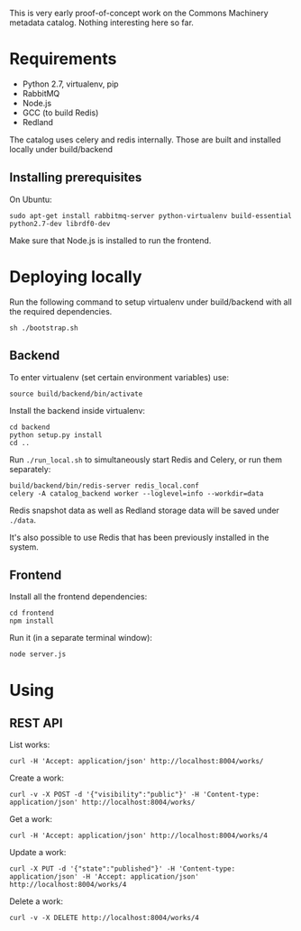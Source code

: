 This is very early proof-of-concept work on the Commons Machinery metadata catalog. Nothing interesting here so far.

Requirements
============

* Python 2.7, virtualenv, pip
* RabbitMQ
* Node.js
* GCC (to build Redis)
* Redland

The catalog uses celery and redis internally. Those are built and installed locally under build/backend

Installing prerequisites
------------------------

On Ubuntu:

    sudo apt-get install rabbitmq-server python-virtualenv build-essential python2.7-dev librdf0-dev

Make sure that Node.js is installed to run the frontend.

Deploying locally
=================

Run the following command to setup virtualenv under build/backend with all the required dependencies.

    sh ./bootstrap.sh

Backend
-------

To enter virtualenv (set certain environment variables) use:

    source build/backend/bin/activate

Install the backend inside virtualenv:

    cd backend
    python setup.py install
    cd ..

Run `./run_local.sh` to simultaneously start Redis and Celery, or run them separately:

    build/backend/bin/redis-server redis_local.conf
    celery -A catalog_backend worker --loglevel=info --workdir=data

Redis snapshot data as well as Redland storage data will be saved under `./data`.

It's also possible to use Redis that has been previously installed in the system.

Frontend
--------

Install all the frontend dependencies:

    cd frontend
    npm install

Run it (in a separate terminal window):

    node server.js


Using
=====

REST API
--------

List works:

    curl -H 'Accept: application/json' http://localhost:8004/works/

Create a work:

    curl -v -X POST -d '{"visibility":"public"}' -H 'Content-type: application/json' http://localhost:8004/works/

Get a work:

    curl -H 'Accept: application/json' http://localhost:8004/works/4

Update a work:

    curl -X PUT -d '{"state":"published"}' -H 'Content-type: application/json' -H 'Accept: application/json' http://localhost:8004/works/4

Delete a work:

    curl -v -X DELETE http://localhost:8004/works/4
